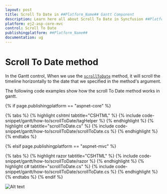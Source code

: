 ```yaml
---
layout: post
title: Scroll To Date in ##Platform_Name## Gantt Component
description: Learn here all about Scroll To Date in Syncfusion ##Platform_Name## Gantt component of Syncfusion Essential JS 2 and more.
platform: ej2-asp-core-mvc
control: Scroll To Date
publishingplatform: ##Platform_Name##
documentation: ug
---
```



# Scroll To Date method

In the Gantt control, When we use the [`scrollToDate`](https://ej2.syncfusion.com/documentation/api/gantt/#scrolltodate) method, it will scroll the timeline horizontally to the date that we specified in the method's argument.

The following code examples show how the scroll To Date method works in gantt.

{% if page.publishingplatform == "aspnet-core" %}

{% tabs %}
{% highlight cshtml tabtitle="CSHTML" %}
{% include code-snippet/gantt/how-to/scrollToDate/tagHelper %}
{% endhighlight %}
{% highlight c# tabtitle="scrollToDate.cs" %}
{% include code-snippet/gantt/how-to/scrollToDate/scrollToDate.cs %}
{% endhighlight %}
{% endtabs %}

{% elsif page.publishingplatform == "aspnet-mvc" %}

{% tabs %}
{% highlight razor tabtitle="CSHTML" %}
{% include code-snippet/gantt/how-to/scrollToDate/razor %}
{% endhighlight %}
{% highlight c# tabtitle="scrollToDate.cs" %}
{% include code-snippet/gantt/how-to/scrollToDate/scrollToDate.cs %}
{% endhighlight %}
{% endtabs %}
{% endif %}



![Alt text](../images/setScrollTop.png)